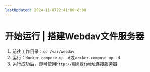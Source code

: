 ```yaml
---
lastUpdated: 2024-11-8T22:41:00+8:00
---
```


# 开始运行 | 搭建Webdav文件服务器

1. 前往工作目录：```cd /var/webdav```
2. 运行：```docker compose up -d```或```docker-compose up -d```
3. 运行成功后，即可使用```http://服务器ip地址```连接服务器